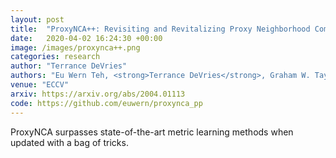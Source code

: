 ```yaml
---
layout: post
title:  "ProxyNCA++: Revisiting and Revitalizing Proxy Neighborhood Component Analysis"
date:   2020-04-02 16:24:30 +00:00
image: /images/proxynca++.png
categories: research
author: "Terrance DeVries"
authors: "Eu Wern Teh, <strong>Terrance DeVries</strong>, Graham W. Taylor"
venue: "ECCV"
arxiv: https://arxiv.org/abs/2004.01113
code: https://github.com/euwern/proxynca_pp
---
```

ProxyNCA surpasses state-of-the-art metric learning methods when updated with a bag of tricks.